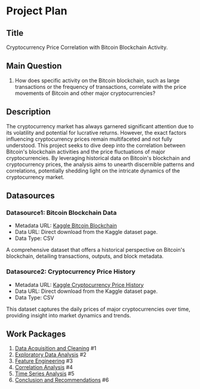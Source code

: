 # Project Plan

## Title
Cryptocurrency Price Correlation with Bitcoin Blockchain Activity.

## Main Question
1. How does specific activity on the Bitcoin blockchain, such as large transactions or the frequency of transactions, correlate with the price movements of Bitcoin and other major cryptocurrencies?

## Description
The cryptocurrency market has always garnered significant attention due to its volatility and potential for lucrative returns. However, the exact factors influencing cryptocurrency prices remain multifaceted and not fully understood. This project seeks to dive deep into the correlation between Bitcoin's blockchain activities and the price fluctuations of major cryptocurrencies. By leveraging historical data on Bitcoin's blockchain and cryptocurrency prices, the analysis aims to unearth discernible patterns and correlations, potentially shedding light on the intricate dynamics of the cryptocurrency market.

## Datasources

### Datasource1: Bitcoin Blockchain Data
* Metadata URL: [Kaggle Bitcoin Blockchain](https://www.kaggle.com/datasets/bigquery/bitcoin-blockchain)
* Data URL: Direct download from the Kaggle dataset page.
* Data Type: CSV

A comprehensive dataset that offers a historical perspective on Bitcoin's blockchain, detailing transactions, outputs, and block metadata.

### Datasource2: Cryptocurrency Price History
* Metadata URL: [Kaggle Cryptocurrency Price History](https://www.kaggle.com/datasets/sudalairajkumar/cryptocurrencypricehistory)
* Data URL: Direct download from the Kaggle dataset page.
* Data Type: CSV

This dataset captures the daily prices of major cryptocurrencies over time, providing insight into market dynamics and trends.

## Work Packages

1. [Data Acquisition and Cleaning](https://github.com/Emin-Mammadov/made-template/issues/1) #1
2. [Exploratory Data Analysis](https://github.com/Emin-Mammadov/made-template/issues/2) #2
3. [Feature Engineering](https://github.com/Emin-Mammadov/made-template/issues/3) #3
4. [Correlation Analysis](https://github.com/Emin-Mammadov/made-template/issues/4) #4
5. [Time Series Analysis](https://github.com/Emin-Mammadov/made-template/issues/5) #5
6. [Conclusion and Recommendations](https://github.com/Emin-Mammadov/made-template/issues/6) #6
